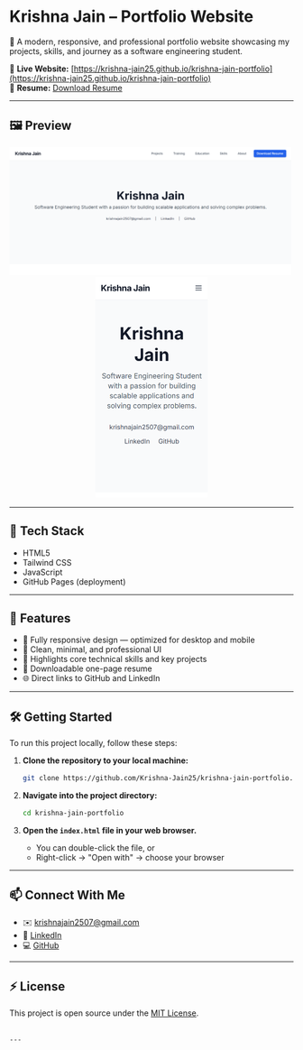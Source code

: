 # Krishna Jain – Portfolio Website

🎯 A modern, responsive, and professional portfolio website showcasing my projects, skills, and journey as a software engineering student.

🔗 **Live Website:** [https://krishna-jain25.github.io/krishna-jain-portfolio](https://krishna-jain25.github.io/krishna-jain-portfolio)  
📄 **Resume:** [Download Resume](./assets/resume/Krishna_Jain_Resume.pdf)

---

## 🖼 Preview

<p align="center">
  <img src="./assets/screenshots/desktop.png" alt="Desktop View" width="500" style="margin-right: 20px;" />
  <img src="./assets/screenshots/mobile.png" alt="Mobile View" width="200" />
</p>

---

## 🚀 Tech Stack

- HTML5  
- Tailwind CSS  
- JavaScript  
- GitHub Pages (deployment)

---

## 🔧 Features

- 📱 Fully responsive design — optimized for desktop and mobile  
- 🎨 Clean, minimal, and professional UI  
- 🧠 Highlights core technical skills and key projects  
- 📄 Downloadable one-page resume  
- 🌐 Direct links to GitHub and LinkedIn  

---

## 🛠️ Getting Started

To run this project locally, follow these steps:

1. **Clone the repository to your local machine:**
   ```bash
   git clone https://github.com/Krishna-Jain25/krishna-jain-portfolio.git
    ```

2. **Navigate into the project directory:**

   ```bash
   cd krishna-jain-portfolio
   ```

3. **Open the `index.html` file in your web browser.**

   * You can double-click the file, or
   * Right-click → "Open with" → choose your browser

---

## 📫 Connect With Me

* ✉️ [krishnajain2507@gmail.com](mailto:krishnajain2507@gmail.com)
* 🔗 [LinkedIn](https://www.linkedin.com/in/krishna-jain-62b2bb348/)
* 💻 [GitHub](https://github.com/Krishna-Jain25)

---

## ⚡ License

This project is open source under the [MIT License](LICENSE).

```

---
